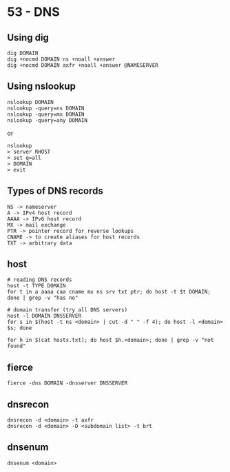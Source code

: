 # 53 - DNS

## Using dig

```
dig DOMAIN
dig +nocmd DOMAIN ns +noall +answer
dig +nocmd DOMAIN axfr +noall +answer @NAMESERVER
```

## Using nslookup

```
nslookup DOMAIN
nslookup -query=ns DOMAIN
nslookup -query=mx DOMAIN
nslookup -query=any DOMAIN
```

or

```
nslookup
> server RHOST
> set q=all
> DOMAIN
> exit
```

## Types of DNS records

```
NS -> nameserver
A -> IPv4 host record
AAAA -> IPv6 host record
MX -> mail exchange
PTR -> pointer record for reverse lookups
CNAME -> to create aliases for host records
TXT -> arbitrary data
```

## host

```
# reading DNS records
host -t TYPE DOMAIN
for t in a aaaa caa cname mx ns srv txt ptr; do host -t $t DOMAIN; done | grep -v "has no"

# domain transfer (try all DNS servers)
host -l DOMAIN DNSSERVER
for s in $(host -t ns <domain> | cut -d " " -f 4); do host -l <domain> $s; done

for h in $(cat hosts.txt); do host $h.<domain>; done | grep -v "not found"
```

## fierce

```
fierce -dns DOMAIN -dnsserver DNSSERVER
```

## dnsrecon

```
dnsrecon -d <domain> -t axfr
dnsrecon -d <domain> -D <subdomain list> -t brt
```

## dnsenum

```
dnsenum <domain>
```

